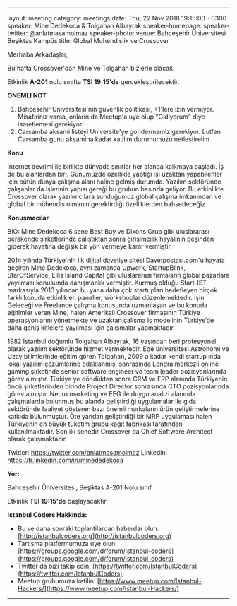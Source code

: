 ---
layout: meeting
category: meetings
date: Thu, 22 Nov 2018 19:15:00 +0300
speaker: Mine Dedekoca & Tolgahan Albayrak
speaker-homepage:
speaker-twitter: @anlatmasamolmaz
speaker-photo:
venue: Bahceşehir Üniversitesi Beşiktas Kampüs
title: Global Muhendislik ve Crossover

Merhaba Arkadaşlar,

Bu hafta Crossover'dan Mine ve Tolgahan bizlerle olacak.

Etkinlik __A-201__ nolu sınıfta __TSI 19:15'de__ gercekleştirilecektir.

__ONEMLI NOT__
1. Bahcesehir Universitesi'nin guvenlik politikasi, +1'lere izin vermiyor. Misafiriniz varsa, onlarin da Meetup'a uye olup "Gidiyorum" diye isaretlemesi gerekiyor.
2. Carsamba aksami listeyi Universite'ye gondermemiz gerekiyor. Lutfen Carsamba gunu aksamina kadar katilim durumumuzu netlestirelim


**Konu**

Internet devrimi ile birlikte dünyada sınırlar her alanda kalkmaya başladı. İş de bu alanlardan biri. Günümüzde özellikle yaptığı işi uzaktan yapabilenler için bütün dünya çalışma alanı haline gelmiş durumda. Yazılım sektöründe çalışanlar da işlerinin yapısı gereği bu grubun başında geliyor. Bu etkinlikte Crossover olarak yazılımcılara sunduğumuz global çalışma imkanından ve global bir mühendis olmanın gerektirdiği özelliklerden bahsedeceğiz

**Konuşmacılar**

BIO:
Mine Dedekoca 6 sene Best Buy ve Dixons Grup gibi uluslararası perakende şirketlerinde çalıştıktan sonra girişimcilik hayalinin peşinden giderek hayatına değişik bir yön vermeye karar vermiştir.
 
2014 yılında Türkiye'nin ilk dijital davetiye sitesi Davetpostasi.com'u hayata geçiren Mine Dedekoca, aynı zamanda Upwork, StartupBlink, StarOfService, Ellis Island Capital gibi uluslararası firmaların global pazarlara yayılması konusunda danışmanlık vermiştir. Kurmuş olduğu Start-IST markasıyla 2013 yılından bu yana daha çok startupları hedefleyen birçok farklı konuda etkinlikler, paneller, workshoplar düzenlemektedir. İşin Geleceği ve Freelance çalışma konusunda uzmanlaşan ve bu konuda eğitimler veren Mine, halen Amerikalı Crossover firmasının Türkiye operasyonlarını yönetmekte ve uzaktan çalışma iş modelinin Türkiye’de daha geniş kitlelere yayılması için çalışmalar yapmaktadır.

1982 İstanbul doğumlu Tolgahan Albayrak, 16 yaşından beri profesyonel olarak yazılım sektöründe hizmet vermektedir. Ege üniversitesi Astronomi ve Uzay bilimlerinde eğitim gören Tolgahan, 2009 a kadar kendi startup ında lokal yazılım çözümlerine odaklanmış, sonrasında Londra merkezli online gaming şirketinde senior software engineer ve team leader pozisyonlarında görev almıştır. Türkiye ye döndükten sonra CRM ve ERP alanında Türkiyenin öncü şirketlerinden birinde Project Director sonrasında CTO pozisyonlarında görev almıştır. Neuro marketing ve EEG ile duygu analizi alanında çalışmalarda bulunmuş bu alanda geliştirdiği uygulamalar ile gıda sektöründe faaliyet gösteren bazı önemli markaların ürün geliştirmelerine katkıda bulunmuştur. Öte yandan geliştirdiği bir MRP uygulaması halen Türkiyenin en büyük tüketim grubu kağıt fabrikası tarafından kullanılmaktadır. Son iki senedir Crossover da Chief Software Architect olarak çalışmaktadır.

Twitter: https://twitter.com/anlatmasamolmaz
Linkedin: https://tr.linkedin.com/in/minededekoca

**Yer:**

Bahceşehir Üniversitesi, Beşiktas A-201 Nolu sınıf

Etkinlik __TSI 19:15'de__ başlayacaktır

**Istanbul Coders Hakkında:**

- Bu ve daha sonraki toplantilardan haberdar olun: [http://istanbulcoders.org](http://istanbulcoders.org)
- Tartisma platformumuza uye olun: [https://groups.google.com/d/forum/istanbul-coders](https://groups.google.com/d/forum/istanbul-coders)
- Twitter da bizi takip edin: [https://twitter.com/IstanbulCoders](https://twitter.com/IstanbulCoders)
- Meetup grubumuza katilin: [https://www.meetup.com/Istanbul-Hackers/](https://www.meetup.com/Istanbul-Hackers/)

----

